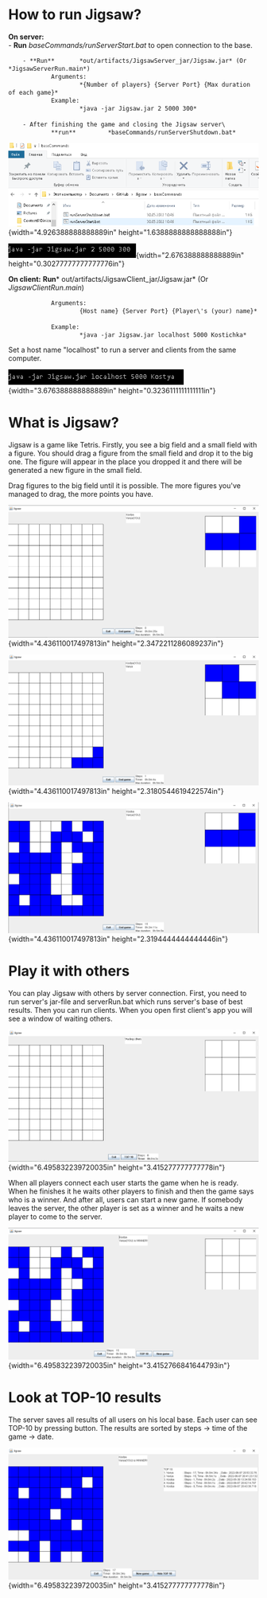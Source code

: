 # **How to run Jigsaw?**

**On server:**\
        - **Run**       *baseCommands/runServerStart.bat* to open connection to the base.
        
        - **Run**       *out/artifacts/JigsawServer_jar/Jigsaw.jar* (Or *JigsawServerRun.main*) 
                Arguments:
                        *{Number of players} {Server Port} {Max duration of each game}*
                Example:
                        *java -jar Jigsaw.jar 2 5000 300*

        - After finishing the game and closing the Jigsaw server\
                **run**         *baseCommands/runServerShutdown.bat*

![](zmedia/pictures/media/image1.png){width="4.926388888888889in"
height="1.6388888888888888in"}

![](zmedia/pictures/media/image2.png){width="2.676388888888889in"
height="0.30277777777777776in"}

**On client:**
        **Run***       out/artifacts/JigsawClient_jar/Jigsaw.jar* (Or *JigsawClientRun.main*)
        
                Arguments:
                        {Host name} {Server Port} {Player\'s (your) name}*
                        
                Example:
                        *java -jar Jigsaw.jar localhost 5000 Kostichka*

Set a host name "localhost" to run a server and clients from the same
computer.

 ![](zmedia/pictures/media/image3.png){width="3.676388888888889in"
 height="0.3236111111111111in"}

# **What is Jigsaw?**

Jigsaw is a game like Tetris. Firstly, you see a big field and a small
field with a figure. You should drag a figure from the small field and
drop it to the big one. The figure will appear in the place you
dropped it and there will be generated a new figure in the small
field.

Drag figures to the big field until it is possible. The more figures
you've managed to drag, the more points you have.

![](zmedia/pictures/media/image4.png){width="4.436110017497813in"
height="2.3472211286089237in"}

![](zmedia/pictures/media/image5.png){width="4.436110017497813in"
height="2.3180544619422574in"}

![](zmedia/pictures/media/image6.png){width="4.436110017497813in"
height="2.3194444444444446in"}

# **Play it with others**

You can play Jigsaw with others by server connection. First, you need
to run server's jar-file and serverRun.bat which runs server's base of
best results. Then you can run clients. When you open first client's
app you will see a window of waiting others.

![](zmedia/pictures/media/image7.png){width="6.495832239720035in"
height="3.415277777777778in"}

When all players connect each user starts the game when he is ready.
When he finishes it he waits other players to finish and then the game
says who is a winner. And after all, users can start a new game. If
somebody leaves the server, the other player is set as a winner and he
waits a new player to come to the server.

![](zmedia/pictures/media/image8.png){width="6.495832239720035in"
height="3.4152766841644793in"}

# **Look at TOP-10 results**

The server saves all results of all users on his local base. Each user
can see TOP-10 by pressing button. The results are sorted by steps -\>
time of the game -\> date.

![](zmedia/pictures/media/image9.png){width="6.495832239720035in"
height="3.415277777777778in"}
